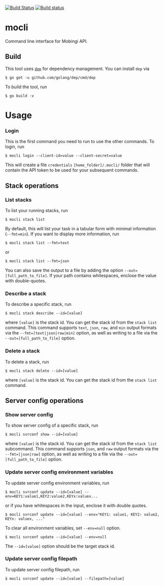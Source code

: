 [![Build Status](https://travis-ci.org/mobingilabs/mocli.svg?branch=master)](https://travis-ci.org/mobingilabs/mocli)
[![Build status](https://ci.appveyor.com/api/projects/status/hv1y1n3oku9frxye?svg=true)](https://ci.appveyor.com/project/flowerinthenight/mocli)

# mocli

Command line interface for Mobingi API.

## Build

This tool uses [`dep`](https://github.com/golang/dep) for dependency management. You can install `dep` via

```
$ go get -u github.com/golang/dep/cmd/dep
```

To build the tool, run

```
$ go build -v
```

# Usage

### Login

This is the first command you need to run to use the other commands. To login, run

```
$ mocli login --client-id=value --client-secret=value
```

This will create a file `credentials` `[home_folder]/.mocli/` folder that will contain the API token to be used for your subsequent commands.

## Stack operations

### List stacks

To list your running stacks, run

```
$ mocli stack list
```

By default, this will list your task in a tabular form with minimal information (`--fmt=min`). If you want to display more information, run

```
$ mocli stack list --fmt=text
```

or

```
$ mocli stack list --fmt=json
```

You can also save the output to a file by adding the option `--out=[full_path_to_file]`. If your path contains whitespaces, enclose the value with double-quotes.

### Describe a stack

To describe a specific stack, run

```
$ mocli stack describe --id=[value]
```

where `[value]` is the stack id. You can get the stack id from the `stack list` command. This command supports `text`, `json`, `raw`, and `min` output formats via the `--fmt=[text|json|raw|min]` option, as well as writing to a file via the `--out=[full_path_to_file]` option.

### Delete a stack

To delete a stack, run

```
$ mocli stack delete --id=[value]
```

where `[value]` is the stack id. You can get the stack id from the `stack list` command.

## Server config operations

### Show server config

To show server config of a specific stack, run

```
$ mocli svrconf show --id=[value]
```

where `[value]` is the stack id. You can get the stack id from the `stack list` subcommand. This command supports `json`, and `raw` output formats via the `--fmt=[json|raw]` option, as well as writing to a file via the `--out=[full_path_to_file]` option.

### Update server config environment variables

To update server config environment variables, run

```
$ mocli svrconf update --id=[value] --env=KEY1:value1,KEY2:value2,KEYx:valuex...
```

or if you have whitespaces in the input, enclose it with double quotes.

```
$ mocli svrconf update --id=[value] --env="KEY1: value1, KEY2: value2, KEYx: valuex, ..."
```

To clear all environment variables, set `--env=null` option.

```
$ mocli svrconf update --id=[value] --env=null
```

The `--id=[value]` option should be the target stack id.

### Update server config filepath

To update server config filepath, run

```
$ mocli svrconf update --id=[value] --filepath=[value]
```

